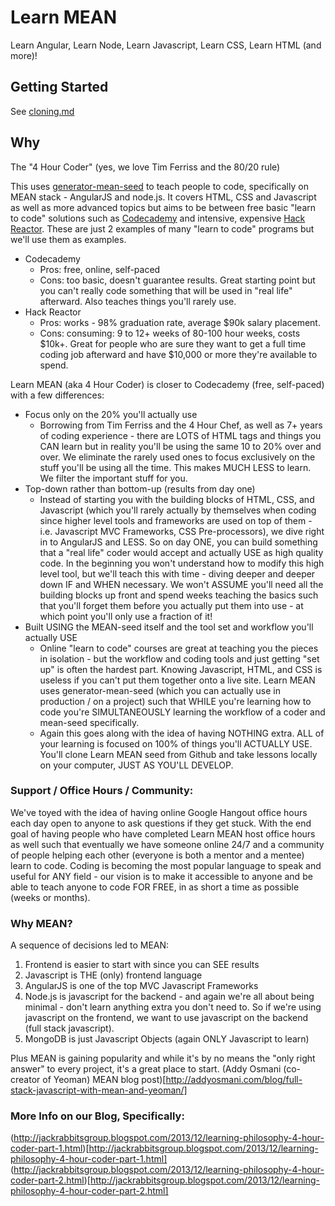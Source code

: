 # Learn MEAN
Learn Angular, Learn Node, Learn Javascript, Learn CSS, Learn HTML (and more)!



## Getting Started
See [cloning.md](docs/setup-running/cloning.md)



## Why

The "4 Hour Coder" (yes, we love Tim Ferriss and the 80/20 rule)

This uses [generator-mean-seed](https://github.com/jackrabbitsgroup/generator-mean-seed) to teach people to code, specifically on MEAN stack - AngularJS and node.js. It covers HTML, CSS and Javascript as well as more advanced topics but aims to be between free basic "learn to code" solutions such as [Codecademy](http://codecademy.com) and intensive, expensive [Hack Reactor](http://www.hackreactor.com/). These are just 2 examples of many "learn to code" programs but we'll use them as examples.
- Codecademy
	- Pros: free, online, self-paced
	- Cons: too basic, doesn't guarantee results. Great starting point but you can't really code something that will be used in "real life" afterward. Also teaches things you'll rarely use.
- Hack Reactor
	- Pros: works - 98% graduation rate, average $90k salary placement.
	- Cons: consuming: 9 to 12+ weeks of 80-100 hour weeks, costs $10k+. Great for people who are sure they want to get a full time coding job afterward and have $10,000 or more they're available to spend.
	
Learn MEAN (aka 4 Hour Coder) is closer to Codecademy (free, self-paced) with a few differences:
- Focus only on the 20% you'll actually use
	- Borrowing from Tim Ferriss and the 4 Hour Chef, as well as 7+ years of coding experience - there are LOTS of HTML tags and things you CAN learn but in reality you'll be using the same 10 to 20% over and over. We eliminate the rarely used ones to focus exclusively on the stuff you'll be using all the time. This makes MUCH LESS to learn. We filter the important stuff for you.
- Top-down rather than bottom-up (results from day one)
	- Instead of starting you with the building blocks of HTML, CSS, and Javascript (which you'll rarely actually by themselves when coding since higher level tools and frameworks are used on top of them - i.e. Javascript MVC Frameworks, CSS Pre-processors), we dive right in to AngularJS and LESS. So on day ONE, you can build something that a "real life" coder would accept and actually USE as high quality code. In the beginning you won't understand how to modify this high level tool, but we'll teach this with time - diving deeper and deeper down IF and WHEN necessary. We won't ASSUME you'll need all the building blocks up front and spend weeks teaching the basics such that you'll forget them before you actually put them into use - at which point you'll only use a fraction of it!
- Built USING the MEAN-seed itself and the tool set and workflow you'll actually USE
	- Online "learn to code" courses are great at teaching you the pieces in isolation - but the workflow and coding tools and just getting "set up" is often the hardest part. Knowing Javascript, HTML, and CSS is useless if you can't put them together onto a live site. Learn MEAN uses generator-mean-seed (which you can actually use in production / on a project) such that WHILE you're learning how to code you're SIMULTANEOUSLY learning the workflow of a coder and mean-seed specifically.
	- Again this goes along with the idea of having NOTHING extra. ALL of your learning is focused on 100% of things you'll ACTUALLY USE. You'll clone Learn MEAN seed from Github and take lessons locally on your computer, JUST AS YOU'LL DEVELOP.
	
	
### Support / Office Hours / Community:
We've toyed with the idea of having online Google Hangout office hours each day open to anyone to ask questions if they get stuck. With the end goal of having people who have completed Learn MEAN host office hours as well such that eventually we have someone online 24/7 and a community of people helping each other (everyone is both a mentor and a mentee) learn to code. Coding is becoming the most popular language to speak and useful for ANY field - our vision is to make it accessible to anyone and be able to teach anyone to code FOR FREE, in as short a time as possible (weeks or months).


### Why MEAN?
A sequence of decisions led to MEAN:

1. Frontend is easier to start with since you can SEE results
2. Javascript is THE (only) frontend language
3. AngularJS is one of the top MVC Javascript Frameworks
4. Node.js is javascript for the backend - and again we're all about being minimal - don't learn anything extra you don't need to. So if we're using javascript on the frontend, we want to use javascript on the backend (full stack javascript).
5. MongoDB is just Javascript Objects (again ONLY Javascript to learn)

Plus MEAN is gaining popularity and while it's by no means the "only right answer" to every project, it's a great place to start.
(Addy Osmani (co-creator of Yeoman) MEAN blog post)[http://addyosmani.com/blog/full-stack-javascript-with-mean-and-yeoman/]


### More Info on our Blog, Specifically:
(http://jackrabbitsgroup.blogspot.com/2013/12/learning-philosophy-4-hour-coder-part-1.html)[http://jackrabbitsgroup.blogspot.com/2013/12/learning-philosophy-4-hour-coder-part-1.html]
(http://jackrabbitsgroup.blogspot.com/2013/12/learning-philosophy-4-hour-coder-part-2.html)[http://jackrabbitsgroup.blogspot.com/2013/12/learning-philosophy-4-hour-coder-part-2.html]

